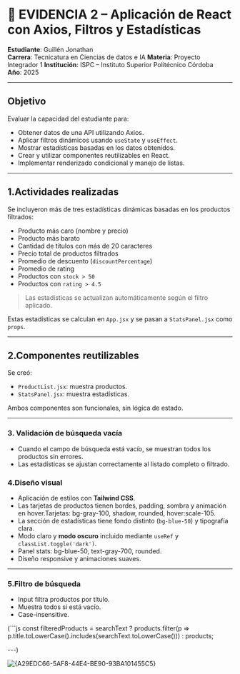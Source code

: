 # 📄 EVIDENCIA 2 – Aplicación de React con Axios, Filtros y Estadísticas

**Estudiante**: Guillén Jonathan  
**Carrera**: Tecnicatura en Ciencias de datos e IA
**Materia**: Proyecto Integrador 1
**Institución**: ISPC – Instituto Superior Politécnico Córdoba  
**Año**: 2025  

---

## Objetivo

Evaluar la capacidad del estudiante para:

- Obtener datos de una API utilizando Axios.
- Aplicar filtros dinámicos usando `useState` y `useEffect`.
- Mostrar estadísticas basadas en los datos obtenidos.
- Crear y utilizar componentes reutilizables en React.
- Implementar renderizado condicional y manejo de listas.

---

## 1.Actividades realizadas

Se incluyeron más de tres estadísticas dinámicas basadas en los productos filtrados:

- Producto más caro (nombre y precio)
- Producto más barato
- Cantidad de títulos con más de 20 caracteres
- Precio total de productos filtrados
- Promedio de descuento (`discountPercentage`)
- Promedio de rating
- Productos con `stock > 50`
- Productos con `rating > 4.5`

> Las estadísticas se actualizan automáticamente según el filtro aplicado.

Estas estadísticas se calculan en `App.jsx` y se pasan a `StatsPanel.jsx` como `props`.

---

## 2.Componentes reutilizables

Se creó:

- `ProductList.jsx`: muestra productos.
- `StatsPanel.jsx`: muestra estadísticas.

Ambos componentes son funcionales, sin lógica de estado.

---
### 3. Validación de búsqueda vacía

- Cuando el campo de búsqueda está vacío, se muestran todos los productos sin errores.
- Las estadísticas se ajustan correctamente al listado completo o filtrado.

### 4.Diseño visual

- Aplicación de estilos con **Tailwind CSS**.
- Las tarjetas de productos tienen bordes, padding, sombra y animación en hover.Tarjetas: bg-gray-100, shadow, rounded, hover:scale-105.
- La sección de estadísticas tiene fondo distinto (`bg-blue-50`) y tipografía clara.
- Modo claro y **modo oscuro** incluido mediante `useRef` y `classList.toggle('dark')`.
- Panel stats: bg-blue-50, text-gray-700, rounded.
- Diseño responsive y animaciones suaves.


---  
### 5.Filtro de búsqueda

- Input filtra productos por título.
- Muestra todos si está vacío.
- Case-insensitive.

  
(```js
const filteredProducts = searchText
  ? products.filter(p =>
      p.title.toLowerCase().includes(searchText.toLowerCase()))
  : products;

---)

 

![{A29EDC66-5AF8-44E4-BE90-93BA101455C5}](https://github.com/user-attachments/assets/0c46d1e8-adc7-458b-b9c5-b42adbce4c73)




